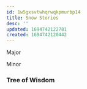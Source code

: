 ```yaml
---
id: 1w5gxsvtwhqrwqkpmurbp14
title: Snow Stories
desc: ''
updated: 1694742122781
created: 1694742120442
---
```


Major

Minor 

### Tree of Wisdom

